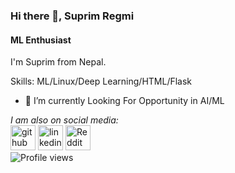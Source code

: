 ### Hi there 👋, Suprim Regmi  
#### ML Enthusiast
I'm Suprim from Nepal.

Skills: ML/Linux/Deep Learning/HTML/Flask

- 🔭 I’m currently Looking For Opportunity in AI/ML 

<i font-color = "cyan"> I am also on social media: </i>
</br>
[<img src='https://cdn.jsdelivr.net/npm/simple-icons@3.0.1/icons/github.svg' alt='github' height='40'>](https://github.com/supriem)  [<img src='https://cdn.jsdelivr.net/npm/simple-icons@3.0.1/icons/linkedin.svg' alt='linkedin' height='40'>](https://www.linkedin.com/in/SuprimRegmi/)  [<img src='https://cdn.jsdelivr.net/npm/simple-icons@3.0.1/icons/reddit.svg' alt='Reddit' height='40'>](https://www.reddit.com/user/gildedprotagonist) 
</br>
![Profile views](https://gpvc.arturio.dev/supriem)  
